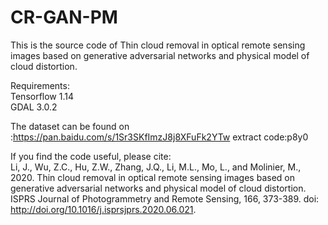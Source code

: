 # CR-GAN-PM

This is the source code of Thin cloud removal in optical remote sensing images based on generative adversarial networks and physical model of cloud distortion.  

Requirements:  
Tensorflow 1.14  
GDAL 3.0.2    

The dataset can be found on :https://pan.baidu.com/s/1Sr3SKfImzJ8j8XFuFk2YTw  extract code:p8y0  
  
If you find the code useful, please cite:  
Li, J.,  Wu, Z.C.,  Hu, Z.W.,  Zhang, J.Q., Li, M.L., Mo, L., and Molinier, M., 2020. Thin cloud removal in optical remote sensing images based on generative adversarial networks and physical model of cloud distortion. ISPRS Journal of Photogrammetry and Remote Sensing, 166, 373-389. doi: http://doi.org/10.1016/j.isprsjprs.2020.06.021.

